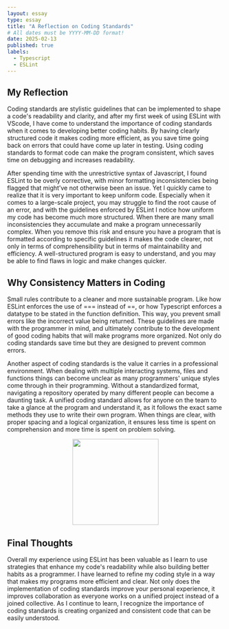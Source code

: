 ```yaml
---
layout: essay
type: essay
title: "A Reflection on Coding Standards"
# All dates must be YYYY-MM-DD format!
date: 2025-02-13
published: true
labels:
  - Typescript
  - ESLint
---
```

## My Reflection
Coding standards are stylistic guidelines that can be implemented to shape a code's readability and clarity, and after my first week of using ESLint with VScode, I have come to understand the importance of coding standards when it comes to developing better coding habits. By having clearly structured code it makes coding more efficient, as you save time going back on errors 
that could have come up later in testing. Using coding standards to format code can make the program consistent, which saves time on debugging and increases readability.

After spending time with the unrestrictive syntax of Javascript, I found ESLint to be overly corrective, with minor formatting inconsistencies being flagged that might’ve not otherwise been an issue. Yet I quickly came to realize that it is very important to keep uniform code. Especially when it comes to a large-scale project, you may struggle to find the root cause of an error, and with the guidelines enforced by ESLint I notice how uniform my code has become much more structured. When there are many small inconsistencies they accumulate and make a program unnecessarily complex. When you remove this risk and ensure you have a program that is formatted according to specific guidelines it makes the code clearer, not only in terms of comprehensibility but in terms of maintainability and efficiency. A well-structured program is easy to understand, and you may be able to find flaws in logic and make changes quicker. 

## Why Consistency Matters in Coding
Small rules contribute to a cleaner and more sustainable program. Like how ESLint enforces the use of === instead of ==, or how Typescript enforces a datatype to be stated in the function definition. This way, you prevent small errors like the incorrect value being returned. These guidelines are made with the programmer in mind, and ultimately contribute to the development of good coding habits that will make programs more organized. Not only do coding standards save time but they are designed to prevent common errors. 

Another aspect of coding standards is the value it carries in a professional environment. When dealing with multiple interacting systems, files and functions things can become unclear as many programmers' unique styles come through in their programming. Without a standardized format, navigating a repository operated by many different people can become a daunting task. A unified coding standard allows for anyone on the team to take a glance at the program and understand it, as it follows the exact same methods they use to write their own program. When things are clear, with proper spacing and a logical organization, it ensures less time is spent on comprehension and more time is spent on problem solving.

<img width="200px" src="https://miro.medium.com/v2/resize:fit:640/format:webp/1*bNP7DQt6uNDUQ5VLkrm2sQ.png" style="display: block; margin: auto;">

## Final Thoughts
Overall my experience using ESLint has been valuable as I learn to use strategies that enhance my code's readability while also building better habits as a programmer. I have learned to refine my coding style in a way that makes my programs more efficient and clear. Not only does the implementation of coding standards improve your personal experience, it improves collaboration as everyone works on a unified project instead of a joined collective. As I continue to learn, I recognize the importance of coding standards is creating organized and consistent code that can be easily understood. 
